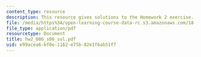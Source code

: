 ```yaml
---
content_type: resource
description: This resource gives solutions to the Homework 2 exercise.
file: /media/https%3A/open-learning-course-data-rc.s3.amazonaws.com/18-086-mathematical-methods-for-engineers-ii-spring-2006/e99acea6bf0e1162e75b82e1f6ab51f7_hw2_086_s06_sol.pdf
file_type: application/pdf
resourcetype: Document
title: hw2_086_s06_sol.pdf
uid: e99acea6-bf0e-1162-e75b-82e1f6ab51f7
---
```

